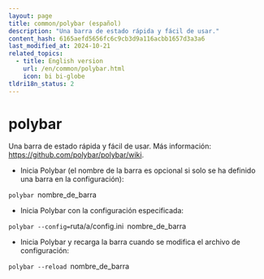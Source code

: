 ```yaml
---
layout: page
title: common/polybar (español)
description: "Una barra de estado rápida y fácil de usar."
content_hash: 6165aefd5656fc6c9cb3d9a116acbb1657d3a3a6
last_modified_at: 2024-10-21
related_topics:
  - title: English version
    url: /en/common/polybar.html
    icon: bi bi-globe
tldri18n_status: 2
---
```

# polybar

Una barra de estado rápida y fácil de usar.
Más información: <https://github.com/polybar/polybar/wiki>.

- Inicia Polybar (el nombre de la barra es opcional si solo se ha definido una barra en la configuración):

`polybar `<span class="tldr-var badge badge-pill bg-dark-lm bg-white-dm text-white-lm text-dark-dm font-weight-bold">nombre_de_barra</span>

- Inicia Polybar con la configuración especificada:

`polybar --config=`<span class="tldr-var badge badge-pill bg-dark-lm bg-white-dm text-white-lm text-dark-dm font-weight-bold">ruta/a/config.ini</span>` `<span class="tldr-var badge badge-pill bg-dark-lm bg-white-dm text-white-lm text-dark-dm font-weight-bold">nombre_de_barra</span>

- Inicia Polybar y recarga la barra cuando se modifica el archivo de configuración:

`polybar --reload `<span class="tldr-var badge badge-pill bg-dark-lm bg-white-dm text-white-lm text-dark-dm font-weight-bold">nombre_de_barra</span>
